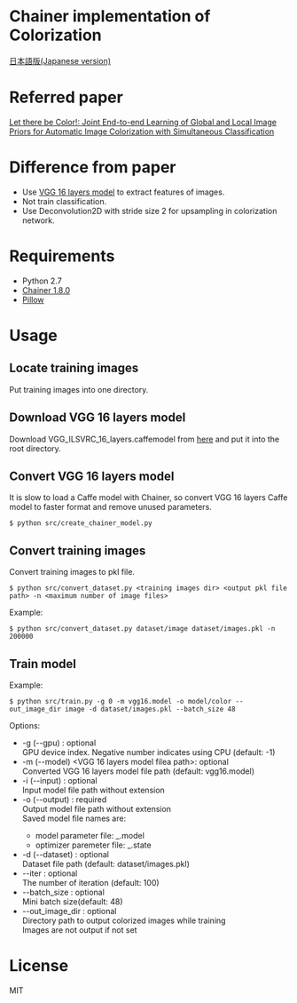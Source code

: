 # Chainer implementation of Colorization

[日本語版(Japanese version)](./doc/ja/README.md)

# Referred paper
[Let there be Color!: Joint End-to-end Learning of Global and Local Image Priors for Automatic Image Colorization with Simultaneous Classification](http://hi.cs.waseda.ac.jp/~iizuka/projects/colorization/ja/)

# Difference from paper

* Use [VGG 16 layers model](https://gist.github.com/ksimonyan/211839e770f7b538e2d8) to extract features of images.
* Not train classification.
* Use Deconvolution2D with stride size 2 for upsampling in colorization network.

# Requirements

* Python 2.7
* [Chainer 1.8.0](http://chainer.org/)
* [Pillow](https://pypi.python.org/pypi/Pillow/)

# Usage

## Locate training images

Put training images into one directory.

## Download VGG 16 layers model

Download VGG_ILSVRC_16_layers.caffemodel from [here](https://gist.github.com/ksimonyan/211839e770f7b538e2d8) and put it into the root directory.

## Convert VGG 16 layers model

It is slow to load a Caffe model with Chainer, so convert VGG 16 layers Caffe model to faster format and remove unused parameters.

```
$ python src/create_chainer_model.py
```

## Convert training images

Convert training images to pkl file.

```
$ python src/convert_dataset.py <training images dir> <output pkl file path> -n <maximum number of image files>
```

Example:

```
$ python src/convert_dataset.py dataset/image dataset/images.pkl -n 200000
```

## Train model

Example:

```
$ python src/train.py -g 0 -m vgg16.model -o model/color --out_image_dir image -d dataset/images.pkl --batch_size 48
```

Options:

* -g (--gpu) <GPU device index>: optional  
GPU device index. Negative number indicates using CPU (default: -1)
* -m (--model) <VGG 16 layers model filea path>: optional  
Converted VGG 16 layers model file path (default: vgg16.model)
* -i (--input) <model file path>: optional  
Input model file path without extension
* -o (--output) <model file path>: required  
Output model file path without extension  
Saved model file names are:
    * model parameter file: <model file path>_<iteration number>.model
    * optimizer paremeter file: <model file path>_<iteration number>.state
* -d (--dataset) <dataset file path>: optional  
Dataset file path (default: dataset/images.pkl)
* --iter <number of iteration>: optional  
The number of iteration (default: 100)
* --batch_size <mini batch size>: optional  
Mini batch size(default: 48)
* --out_image_dir <image output directory path>: optional  
Directory path to output colorized images while training  
Images are not output if not set

# License

MIT
